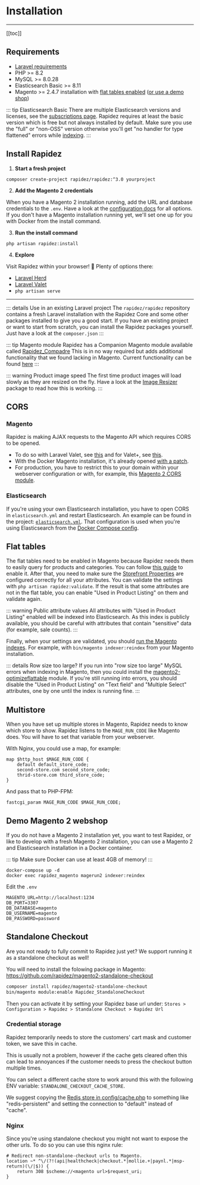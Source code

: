 # Installation

---

[[toc]]

## Requirements

- [Laravel requirements](https://laravel.com/docs/11.x/deployment#server-requirements)
- PHP >= 8.2
- MySQL >= 8.0.28
- Elasticsearch Basic >= 8.11
- Magento >= 2.4.7 installation with [flat tables enabled](#flat-tables) ([or use a demo shop](#demo-magento-2-webshop))

::: tip Elasticsearch Basic
There are multiple Elasticsearch versions and licenses, see the [subscriptions page](https://www.elastic.co/subscriptions). Rapidez requires at least the basic version which is free but not always installed by default. Make sure you use the "full" or "non-OSS" version otherwise you'll get "no handler for type flattened" errors while [indexing](indexer.md).
:::

## Install Rapidez

1. **Start a fresh project**
```
composer create-project rapidez/rapidez:^3.0 yourproject
```

2. **Add the Magento 2 credentials**

When you have a Magento 2 installation running, add the URL and database credentials to the `.env`. Have a look at the [configuration docs](configuration.md) for all options. If you don't have a Magento installation running yet, we'll set one up for you with Docker from the install command.

3. **Run the install command**

```
php artisan rapidez:install
```

4. **Explore**

Visit Rapidez within your browser! 🚀 Plenty of options there:

- [Laravel Herd](https://herd.laravel.com/)
- [Laravel Valet](https://laravel.com/docs/11.x/valet)
- `php artisan serve`

---

::: details Use in an existing Laravel project
The `rapidez/rapidez` repository contains a fresh Laravel installation with the Rapidez Core and some other packages installed to give you a good start. If you have an existing project or want to start from scratch, you can install the Rapidez packages yourself. Just have a look at the `composer.json`
:::

::: tip Magento module
Rapidez has a Companion Magento module available called [Rapidez_Compadre](https://github.com/rapidez/magento2-compadre)
This is in no way required but adds additional functionality that we found lacking in Magento.
Current functionality can be found [here](https://github.com/rapidez/magento2-compadre#current-functionality)
:::

::: warning Product image speed
The first time product images will load slowly as they are resized on the fly. Have a look at the [Image Resizer](https://github.com/rapidez/image-resizer) package to read how this is working.
:::

## CORS

### Magento

Rapidez is making AJAX requests to the Magento API which requires CORS to be opened.
- To do so with Laravel Valet, see [this](https://gist.github.com/poul-kg/b669a76fc27afcc31012aa0b0e34f738) and for Valet+, see [this](https://github.com/weprovide/valet-plus/issues/493).
- With the Docker Magento installation, it's already opened [with a patch](https://github.com/michielgerritsen/magento2-extension-integration-test/blob/master/magento/patches/cors.patch).
- For production, you have to restrict this to your domain within your webserver configuration or with, for example, this [Magento 2 CORS module](https://github.com/graycoreio/magento2-cors).

### Elasticsearch

If you're using your own Elasticsearch installation, you have to open CORS in `elasticsearch.yml` and restart Elasticsearch. An example can be found in the project: [`elasticsearch.yml`](https://github.com/rapidez/rapidez/blob/master/elasticsearch.yml). That configuration is used when you're using Elasticsearch from the [Docker Compose config](https://github.com/rapidez/rapidez/blob/master/docker-compose.yml).

## Flat tables

The flat tables need to be enabled in Magento because Rapidez needs them to easily query for products and categories. You can follow [this guide](https://docs.magento.com/user-guide/catalog/catalog-flat.html#step-1-enable-the-flat-catalog) to enable it. After that, you need to make sure the [Storefront Properties](https://docs.magento.com/user-guide/stores/attributes-product.html#storefront-properties) are configured correctly for all your attributes. You can validate the settings with `php artisan rapidez:validate`. If the result is that some attributes are not in the flat table, you can enable "Used in Product Listing" on them and validate again.

::: warning Public attribute values
All attributes with "Used in Product Listing" enabled will be indexed into Elasticsearch. As this index is publicly available, you should be careful with attributes that contain "sensitive" data (for example, sale counts).
:::

Finally, when your settings are validated, you should [run the Magento indexes](https://devdocs.magento.com/guides/v2.4/config-guide/cli/config-cli-subcommands-index.html#config-cli-subcommands-index-reindex). For example, with `bin/magento indexer:reindex` from your Magento installation.

::: details Row size too large?
If you run into "row size too large" MySQL errors when indexing in Magento, then you could install the [magento2-optimizeflattable](https://github.com/justbetter/magento2-optimizeflattable) module. If you're still running into errors, you should disable the "Used in Product Listing" on "Text field" and "Multiple Select" attributes, one by one until the index is running fine.
:::

## Multistore

When you have set up multiple stores in Magento, Rapidez needs to know which store to show. Rapidez listens to the `MAGE_RUN_CODE` like Magento does. You will have to set that variable from your webserver.

With Nginx, you could use a map, for example:

```nginx
map $http_host $MAGE_RUN_CODE {
    default default_store_code;
    second-store.com second_store_code;
    thrid-store.com third_store_code;
}
```

And pass that to PHP-FPM:
```nginx
fastcgi_param MAGE_RUN_CODE $MAGE_RUN_CODE;
```

## Demo Magento 2 webshop

If you do not have a Magento 2 installation yet, you want to test Rapidez, or like to develop with a fresh Magento 2 installation, you can use a Magento 2 and Elasticsearch installation in a Docker container.

::: tip
Make sure Docker can use at least 4GB of memory!
:::

```
docker-compose up -d
docker exec rapidez_magento magerun2 indexer:reindex
```
Edit the `.env`

```
MAGENTO_URL=http://localhost:1234
DB_PORT=3307
DB_DATABASE=magento
DB_USERNAME=magento
DB_PASSWORD=password
```

## Standalone Checkout

Are you not ready to fully commit to Rapidez just yet? We support running it as a standalone checkout as well!

You will need to install the folowing package in Magento: https://github.com/rapidez/magento2-standalone-checkout

```bash
composer install rapidez/magento2-standalone-checkout
bin/magento module:enable Rapidez_StandaloneCheckout
```

Then you can activate it by setting your Rapidez base url under: `Stores > Configuration > Rapidez > Standalone Checkout > Rapidez Url`

### Credential storage

Rapidez temporarily needs to store the customers' cart mask and customer token, we save this in cache.

This is usually not a problem, however if the cache gets cleared often this can lead to annoyances if the customer needs to press the checkout button multiple times.

You can select a different cache store to work around this with the following ENV variable: `STANDALONE_CHECKOUT_CACHE_STORE`.

We suggest copying the [Redis store in config/cache.php](https://github.com/laravel/framework/blob/79b44b168da164191950aab79ba1689f0087ccda/config/cache.php#L74) to something like "redis-persistent" and setting the connection to "default" instead of "cache".

### Nginx

Since you're using standalone checkout you might not want to expose the other urls.
To do so you can use this nginx rule:

```nginx
# Redirect non-standalone-checkout urls to Magento.
location ~* ^\/(?!(api|healthcheck|checkout.*|mollie.+|paynl.*|msp-return)(\/|$)) {
    return 308 $scheme://<magento url>$request_uri;
}
```
